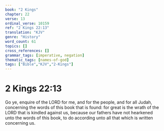 ```yaml
---
book: "2 Kings"
chapter: 22
verse: 13
ordinal_verse: 10159
ref: "2 Kings 22:13"
translation: "KJV"
genre: "History"
word_count: 61
topics: []
cross_references: []
grammar_tags: [imperative, negation]
thematic_tags: [names-of-god]
tags: ["Bible","KJV","2-Kings"]
---
```


# 2 Kings 22:13

Go ye, enquire of the LORD for me, and for the people, and for all Judah, concerning the words of this book that is found: for great is the wrath of the LORD that is kindled against us, because our fathers have not hearkened unto the words of this book, to do according unto all that which is written concerning us.
